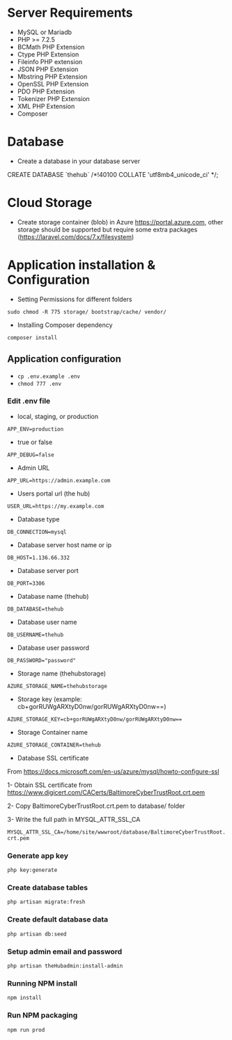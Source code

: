 
# Server Requirements

- MySQL or Mariadb
- PHP >= 7.2.5
- BCMath PHP Extension
- Ctype PHP Extension
- Fileinfo PHP extension
- JSON PHP Extension
- Mbstring PHP Extension
- OpenSSL PHP Extension
- PDO PHP Extension
- Tokenizer PHP Extension
- XML PHP Extension
- Composer


# Database
- Create a database in your database server

CREATE DATABASE \`thehub\` /*!40100 COLLATE 'utf8mb4_unicode_ci' */;

# Cloud Storage
- Create storage container (blob) in Azure
https://portal.azure.com, other storage should be supported but require some extra packages (https://laravel.com/docs/7.x/filesystem)

# Application installation & Configuration
- Setting Permissions for different folders

`sudo chmod -R 775 storage/ bootstrap/cache/ vendor/`

- Installing Composer dependency

`composer install`

## Application configuration
- `cp .env.example .env`
- `chmod 777 .env`

### Edit .env file

- local, staging, or production

`APP_ENV=production`



- true or false

`APP_DEBUG=false`


- Admin URL

`APP_URL=https://admin.example.com`


- Users portal url (the hub)

`USER_URL=https://my.example.com`


- Database type

`DB_CONNECTION=mysql`


- Database server host name or ip

`DB_HOST=1.136.66.332`


- Database server port

`DB_PORT=3306`


- Database name (thehub)

`DB_DATABASE=thehub`


- Database user name

`DB_USERNAME=thehub`


- Database user password

`DB_PASSWORD="password"`


- Storage name (thehubstorage)

`AZURE_STORAGE_NAME=thehubstorage`


- Storage key (example: cb+gorRUWgARXtyD0nw/gorRUWgARXtyD0nw==)

`AZURE_STORAGE_KEY=cb+gorRUWgARXtyD0nw/gorRUWgARXtyD0nw==`


- Storage Container name

`AZURE_STORAGE_CONTAINER=thehub`


- Database SSL certificate

From https://docs.microsoft.com/en-us/azure/mysql/howto-configure-ssl

1- Obtain SSL certificate from https://www.digicert.com/CACerts/BaltimoreCyberTrustRoot.crt.pem

2- Copy BaltimoreCyberTrustRoot.crt.pem to database/ folder

3- Write the full path in MYSQL_ATTR_SSL_CA

`MYSQL_ATTR_SSL_CA=/home/site/wwwroot/database/BaltimoreCyberTrustRoot.crt.pem`


### Generate app key

`php key:generate`

### Create database tables

`php artisan migrate:fresh`

### Create default database data

`php artisan db:seed`

### Setup admin email and password 

`php artisan theHubadmin:install-admin`

### Running NPM install

`npm install`

### Run NPM packaging 

`npm run prod`
